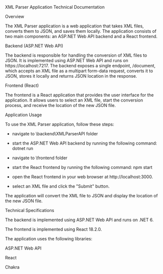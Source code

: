 XML Parser Application Technical Documentation

Overview

The XML Parser application is a web application that takes XML files, converts them to JSON, and saves them locally. The application consists of two main components: an ASP.NET Web API backend and a React frontend.

Backend (ASP.NET Web API)

The backend is responsible for handling the conversion of XML files to JSON. It is implemented using ASP.NET Web API and runs on https://localhost:7217. The backend exposes a single endpoint, /document, which accepts an XML file as a multipart form-data request, converts it to JSON, stores it locally and returns JSON location in the response.

Frontend (React)

The frontend is a React application that provides the user interface for the application. It allows users to select an XML file, start the conversion process, and receive the location of the new JSON file.

Application Usage

To use the XML Parser application, follow these steps:

- navigate to \backend\XMLParserAPI folder
- start the ASP.NET Web API backend by running the following command:
dotnet run

- navigate to \frontend folder
- start the React frontend by running the following command:
npm start

- open the React frontend in your web browser at http://localhost:3000.

- select an XML file and click the "Submit" button.

The application will convert the XML file to JSON and display the location of the new JSON file.

Technical Specifications

The backend is implemented using ASP.NET Web API and runs on .NET 6.

The frontend is implemented using React 18.2.0.

The application uses the following libraries:

ASP.NET Web API

React

Chakra
